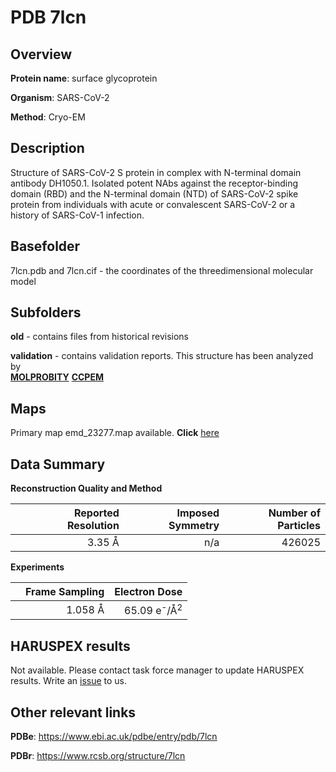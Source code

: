 # PDB 7lcn

## Overview

**Protein name**: surface glycoprotein

**Organism**: SARS-CoV-2

**Method**: Cryo-EM

## Description

Structure of SARS-CoV-2 S protein in complex with N-terminal domain antibody DH1050.1. Isolated potent NAbs against the receptor-binding domain (RBD) and the N-terminal domain (NTD) of SARS-CoV-2 spike protein from individuals with acute or convalescent SARS-CoV-2 or a history of SARS-CoV-1 infection.

## Basefolder

7lcn.pdb and 7lcn.cif - the coordinates of the threedimensional molecular model

## Subfolders



**old** - contains files from historical revisions

**validation** - contains validation reports. This structure has been analyzed by <br>  [**MOLPROBITY**](https://github.com/thorn-lab/coronavirus_structural_task_force/tree/master/pdb/surface_glycoprotein/SARS-CoV-2/7lcn/validation/molprobity)   [**CCPEM**](https://github.com/thorn-lab/coronavirus_structural_task_force/tree/master/pdb/surface_glycoprotein/SARS-CoV-2/7lcn/validation/ccpem-validation)



## Maps

Primary map emd_23277.map available. **Click** [here](http://ftp.wwpdb.org/pub/emdb/structures/EMD-23277/map/) 

## Data Summary
**Reconstruction Quality and Method**

|   | Reported Resolution | Imposed Symmetry | Number of Particles |
|---|-------------:|----------------:|--------------:|
|   |3.35 Å|n/a|426025|

**Experiments**

|   | Frame Sampling | Electron Dose |
|---|-------------:|----------------:|
|   |1.058 Å|65.09 e<sup>-</sup>/Å<sup>2</sup>|

## HARUSPEX results

Not available. Please contact task force manager to update HARUSPEX results. Write an [issue](https://github.com/thorn-lab/coronavirus_structural_task_force/issues) to us.

## Other relevant links 
**PDBe**:  https://www.ebi.ac.uk/pdbe/entry/pdb/7lcn
 
**PDBr**: https://www.rcsb.org/structure/7lcn 
